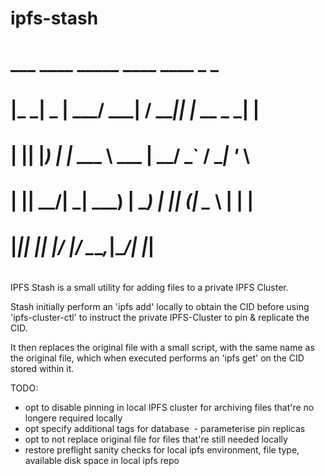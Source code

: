 # ipfs-stash
#
#  ___ ____  _____ ____    ____  _            _     
# |_ _|  _ \|  ___/ ___|  / ___|| |_ __ _ ___| |__  
#  | || |_) | |_  \___ \  \___ \| __/ _` / __| '_ \ 
#  | ||  __/|  _|  ___) |  ___) | || (_| \__ \ | | |
# |___|_|   |_|   |____/  |____/ \__\__,_|___/_| |_|
#

IPFS Stash is a small utility for adding files to a private IPFS Cluster. 

Stash initially perform an 'ipfs add' locally to obtain the CID before using 'ipfs-cluster-ctl' to instruct the private IPFS-Cluster to pin & replicate the CID.

It then replaces the original file with a small script, with the same name as the original file, which when executed performs an 'ipfs get' on the CID stored within it.


TODO:
 - opt to disable pinning in local IPFS cluster for archiving files that're no longere required locally
 - opt specify additional tags for database
 - parameterise pin replicas
 - opt to not replace original file for files that're still needed locally
 - restore preflight sanity checks for local ipfs environment, file type, available disk space in local ipfs repo